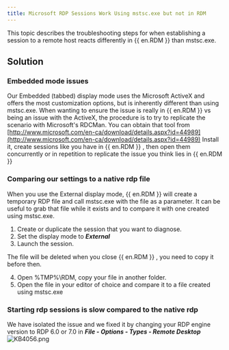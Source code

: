 ```yaml
---
title: Microsoft RDP Sessions Work Using mstsc.exe but not in RDM
---
```

This topic describes the troubleshooting steps for when establishing a session to a remote host reacts differently in {{ en.RDM }} than mstsc.exe.

## Solution

### Embedded mode issues

Our Embedded (tabbed) display mode uses the Microsoft ActiveX and offers the most customization options, but is inherently different than using mstsc.exe. When wanting to ensure the issue is really in {{ en.RDM }} vs being an issue with the ActiveX, the procedure is to try to replicate the scenario with Microsoft&apos;s RDCMan. You can obtain that tool from [http://www.microsoft.com/en-ca/download/details.aspx?id=44989](http://www.microsoft.com/en-ca/download/details.aspx?id=44989) Install it, create sessions like you have in {{ en.RDM }} , then open them concurrently or in repetition to replicate the issue you think lies in {{ en.RDM }}

### Comparing our settings to a native rdp file

When you use the External display mode, {{ en.RDM }} will create a temporary RDP file and call mstsc.exe with the file as a parameter. It can be useful to grab that file while it exists and to compare it with one created using mstsc.exe.  

1. Create or duplicate the session that you want to diagnose. 
1. Set the display mode to ***External***
1. Launch the session.

The file will be deleted when you close {{ en.RDM }} , you need to copy it before then.  

4. Open %TMP%\RDM, copy your file in another folder.
1. Open the file in your editor of choice and compare it to a file created using mstsc.exe

### Starting rdp sessions is slow compared to the native rdp

We have isolated the issue and we fixed it by changing your RDP engine version to RDP 6.0 or 7.0 in ***File - Options - Types - Remote Desktop***  
![KB4056.png](/img/en/kb/KB4056.png)
